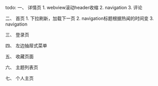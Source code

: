 todo:
一、  详情页
    1.  webview滚动header收缩
    2.  navigation
    3.  评论

二、  首页
    1.  下拉刷新，加载下一页
    2.  navigation标题根据热闻的时间变
    3.  navigation

三、  登录页

四、  左边抽屉式菜单

五、  收藏页面

六、  主题列表页

七、  个人主页